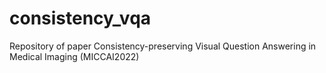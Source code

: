 # consistency_vqa
Repository of paper Consistency-preserving Visual Question Answering in Medical Imaging (MICCAI2022)
